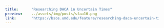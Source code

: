 ```yaml
---
title:      "Researching DACA in Uncertain Times"
preview:    ../assets/img/posts/sfaa16.png
link:       "https://bsos.umd.edu/feature/researching-daca-uncertain-times"
---
```

